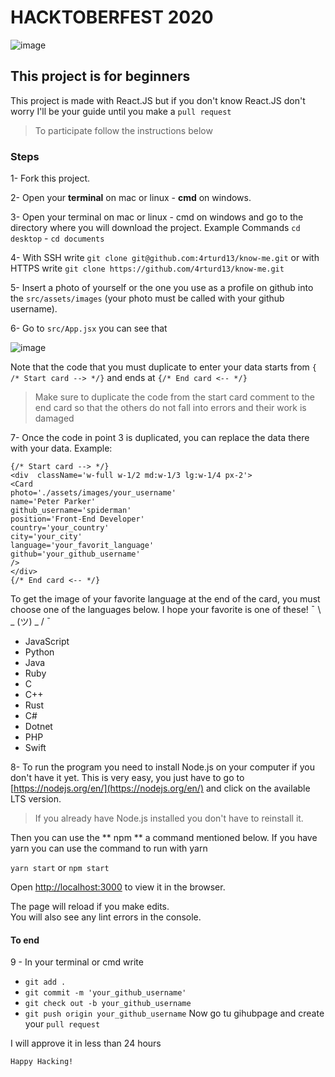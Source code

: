 # HACKTOBERFEST 2020

![image](https://res.cloudinary.com/dargjxuh5/image/upload/v1603492320/logos/HF2020_Events_640x360_Centered_k5avto.png)

## This project is for beginners

This project is made with React.JS but if you don't know React.JS don't worry I'll be your guide until you make a `pull request`

> To participate follow the instructions below

### Steps

1- Fork this project.

2- Open your **terminal** on mac or linux - **cmd** on windows.

3- Open your terminal on mac or linux - cmd on windows and go to the directory where you will download the project. Example Commands `cd desktop` - `cd documents`

4- With SSH write `git clone git@github.com:4rturd13/know-me.git` or with HTTPS write `git clone https://github.com/4rturd13/know-me.git`

5- Insert a photo of yourself or the one you use as a profile on github into the `src/assets/images` (your photo must be called with your github username).

6- Go to `src/App.jsx` you can see that

![image](https://res.cloudinary.com/dargjxuh5/image/upload/v1603508270/logos/code_di6kku.png)

Note that the code that you must duplicate to enter your data starts from `{ /* Start card --> */}` and ends at `{/* End card <-- */}`

> Make sure to duplicate the code from the start card comment to the end card so that the others do not fall into errors and their work is damaged

7- Once the code in point 3 is duplicated, you can replace the data there with your data.
Example:

```
{/* Start card --> */}
<div  className='w-full w-1/2 md:w-1/3 lg:w-1/4 px-2'>
<Card
photo='./assets/images/your_username'
name='Peter Parker'
github_username='spiderman'
position='Front-End Developer'
country='your_country'
city='your_city'
language='your_favorit_language'
github='your_github_username'
/>
</div>
{/* End card <-- */}
```

To get the image of your favorite language at the end of the card, you must choose one of the languages below.
I hope your favorite is one of these! ¯ \ _ (ツ) _ / ¯

- JavaScript
- Python
- Java
- Ruby
- C
- C++
- Rust
- C#
- Dotnet
- PHP
- Swift

8- To run the program you need to install Node.js on your computer if you don't have it yet. This is very easy, you just have to go to [https://nodejs.org/en/](https://nodejs.org/en/) and click on the available LTS version.

> If you already have Node.js installed you don't have to reinstall it.

Then you can use the ** npm ** a command mentioned below. If you have yarn you can use the command to run with yarn

`yarn start` or `npm start`

Open [http://localhost:3000](http://localhost:3000) to view it in the browser.

The page will reload if you make edits.<br />
You will also see any lint errors in the console.

#### To end

9 - In your terminal or cmd write

- `git add .`
- `git commit -m 'your_github_username'`
- `git check out -b your_github_username`
- `git push origin your_github_username`
  Now go tu gihubpage and create your `pull request`

I will approve it in less than 24 hours

`Happy Hacking!`
